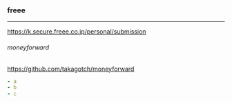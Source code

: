 ### freee
---
https://k.secure.freee.co.jp/personal/submission

###### moneyforward
https://github.com/takagotch/moneyforward


```.yml
- a
- b
- c
```

```
```

```
```

